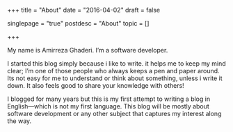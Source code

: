 +++
title = "About"
date = "2016-04-02"
draft = false

singlepage = "true"
postdesc = "About"
topic = []

+++

My name is Amirreza Ghaderi. I’m a software developer.

I started this blog simply because i like to write. it helps me to keep my mind clear; I’m one of those people who always keeps a pen and paper around. Its not easy for me to understand or think about something, unless i write it down. It also feels good to share your knowledge with others!

I blogged for many years but this is my first attempt to writing a blog in English—which is not my first language. This blog will be mostly about software development or any other subject that captures my interest along the way.

